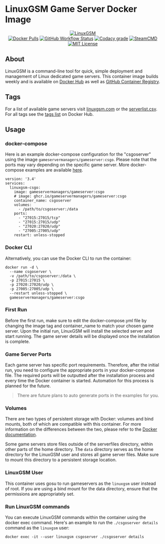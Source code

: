 # LinuxGSM Game Server Docker Image

<p align="center">
  <a href="https://linuxgsm.com"><img src="https://user-images.githubusercontent.com/4478206/197897104-bb718d2e-09a0-4f83-8e86-c829044750a9.jpg" alt="LinuxGSM"></a>
<br>
<a href="https://hub.docker.com/r/gameservermanagers/gameserver"><img src="https://img.shields.io/docker/pulls/gameservermanagers/gameserver.svg?style=flat-square&amp;logo=docker&amp;logoColor=white" alt="Docker Pulls"></a>
<a href="https://github.com/GameServerManagers/docker-gameserver/actions"><img alt="GitHub Workflow Status" src="https://img.shields.io/github/actions/workflow/status/GameServerManagers/docker-gameserver/docker-publish.yml?style=flat-square"></a>
<a href="https://www.codacy.com/gh/GameServerManagers/docker-gameserver/dashboard"><img src="https://img.shields.io/codacy/grade/42d400dcdd714ae080d77fcb40d00f1c?style=flat-square&logo=codacy&logoColor=white" alt="Codacy grade"></a>
<a href="https://developer.valvesoftware.com/wiki/SteamCMD"><img src="https://img.shields.io/badge/SteamCMD-000000?style=flat-square&amp;logo=Steam&amp;logoColor=white" alt="SteamCMD"></a>
<a href="https://github.com/GameServerManagers/docker-gameserver/blob/main/LICENSE"><img src="https://img.shields.io/github/license/gameservermanagers/docker-gameserver?style=flat-square" alt="MIT License"></a></p>

## About

LinuxGSM is a command-line tool for quick, simple deployment and management of Linux dedicated game servers. This container image builds weekly and is available on [Docker Hub](https://hub.docker.com/r/gameservermanagers/gameserver) as well as [GitHub Container Registry](https://github.com/GameServerManagers/docker-gameserver/pkgs/container/gameserver).

## Tags

For a list of available game servers visit [linuxgsm.com](https://linuxgsm.com) or the [serverlist.csv](https://github.com/GameServerManagers/LinuxGSM/blob/master/lgsm/data/serverlist.csv). For all tags see the [tags list](https://hub.docker.com/r/gameservermanagers/gameserver/tags) on Docker Hub.

## Usage

### docker-compose
Here is an example docker-compose configuration for the "csgoserver" using the image `gameservermanagers/gameserver:csgo`. Please note that the ports may vary depending on the specific game server. More docker-compose examples are available [here](https://github.com/GameServerManagers/docker-gameserver/tree/main/docker-compose).

```
version: '3.4'
services:
  linuxgsm-csgo:
    image: gameservermanagers/gameserver:csgo
    # image: ghcr.io/gameservermanagers/gameserver:csgo
    container_name: csgoserver
    volumes:
      - /path/to/csgoserver:/data
    ports:
      - "27015:27015/tcp"
      - "27015:27015/udp"
      - "27020:27020/udp"
      - "27005:27005/udp"
    restart: unless-stopped
```

### Docker CLI
Alternatively, you can use the Docker CLI to run the container:
```
docker run -d \
  --name csgoserver \
  -v /path/to/csgoserver:/data \
  -p 27015:27015 \
  -p 27020:27020/udp \
  -p 27005:27005/udp \
  --restart unless-stopped \
  gameservermanagers/gameserver:csgo
```
### First Run
Before the first run, make sure to edit the docker-compose.yml file by changing the image tag and container_name to match your chosen game server. Upon the initial run, LinuxGSM will install the selected server and start running. The game server details will be displayed once the installation is complete.

### Game Server Ports
Each game server has specific port requirements. Therefore, after the initial run, you need to configure the appropriate ports in your docker-compose file. The required ports will be outputted after the installation process and every time the Docker container is started. Automation for this process is planned for the future.

> There are future plans to auto generate ports in the examples for you.

### Volumes
There are two types of persistent storage with Docker: volumes and bind mounts, both of which are compatible with this container. For more information on the differences between the two, please refer to the [Docker documentation](https://docs.docker.com/storage/).

Some game servers store files outside of the serverfiles directory, within other parts of the home directory. The `data` directory serves as the home directory for the LinuxGSM user and stores all game server files. Make sure to mount this directory to a persistent storage location.

### LinuxGSM User
This container uses gosu to run gameservers as the `linuxgsm` user instead of root. If you are using a bind mount for the data directory, ensure that the permissions are appropriately set.

### Run LinuxGSM commands
You can execute LinuxGSM commands within the container using the docker exec command. Here's an example to run the `./csgoserver details` command as the `linuxgsm` user:
```
docker exec -it --user linuxgsm csgoserver ./csgoserver details
```
